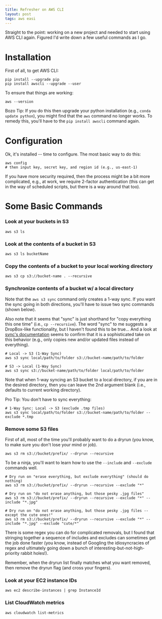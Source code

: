 ```yaml
---
title: Refresher on AWS CLI 
layout: post
tags: aws easi
---
```


Straight to the point: working on a new project and needed to start using AWS CLI again.  Figured
I'd write down a few useful commands as I go.


# Installation
First of all, to get AWS CLI:
```
pip install --upgrade pip
pip install awscli --upgrade --user
```

To ensure that things are working:
```
aws --version
```

Bozo Tip:  If you do this then upgrade your python installation (e.g., `conda update python`), you might 
find that the `aws` command no longer works. To remedy this, you'll have to the `pip install awscli` command
again.

# Configuration
Ok, it's installed -- time to configure. The most basic way to do this:
```
aws config
# then input key, secret key, and region id (e.g., us-east-1)
```

If you have more security required, then the process might be a bit more complicated, e.g., at work,
we require 2-factor authentication (this can get in the way of scheduled scripts, but there is a way
around that too).

# Some Basic Commands

### Look at your buckets in S3
```
aws s3 ls
```

### Look at the contents of a bucket in S3
```
aws s3 ls bucketName
```

### Copy the contents of a bucket to your local working directory
```
aws s3 cp s3://bucket-name . --recursive
```

### Synchronize contents of a bucket w/ a local directory
Note that the `aws s3 sync` command only creates a 1-way sync.  If you want the sync going
in both directions, you'll have to issue two sync commands (shown below).

Also note that it seems that "sync" is just shorthand for "copy everything this one time" (i.e.,
`cp --recursive`).  The word "sync" to me suggests a DropBox-like functionality, but I haven't 
found this to be true... And a look at [sync's documentation](https://docs.aws.amazon.com/cli/latest/reference/s3/sync.html)
seems to confirm that it is a sophisticated take on this behavior (e.g., only copies new and/or updated
files instead of everything).

```
# Local -> S3 (1-Way Sync)
aws s3 sync local/path/to/folder s3://bucket-name/path/to/folder

# S3 -> Local (1-Way Sync)
aws s3 sync s3://bucket-name/path/to/folder local/path/to/folder 
```

Note that when 1-way syncing an S3 bucket to a local directory, if you are
in the desired directory, then you can leave the 2nd argument blank (i.e., defaults to current
working directory).

Pro Tip: You don't have to sync everything:
```
# 1-Way Sync: Local -> S3 (exclude .tmp files)
aws s3 sync local/path/to/folder s3://bucket-name/path/to/folder --exclude *.tmp

```

### Remove some S3 files

First of all, most of the time you'll probably want to do a dryrun (you know, to make sure you 
don't lose your mind or job).
```
aws s3 rm s3://bucket/prefix/ --dryrun --recursive 
```

To be a ninja, you'll want to learn how to use the `--include` and `--exclude` commands well.
```
# Dry run on "erase everything, but exclude everything" (should do nothing)
aws s3 rm s3://bucket/prefix/ --dryrun --recursive --exclude "*" 

# Dry run on "do not erase anything, but those pesky .jpg files"
aws s3 rm s3://bucket/prefix/ --dryrun --recursive --exclude "*" --include "*.jpg"

# Dry run on "do not erase anything, but those pesky .jpg files -- except the cute ones!"
aws s3 rm s3://bucket/prefix/ --dryrun --recursive --exclude "*" --include "*.jpg" --exclude "cute/*"
```

There is some regex you can do for complicated removals, but I found that stringing together a sequence
of includes and excludes can sometimes get the job done faster (you know, instead of Googling the 
idiosyncracies of regex and ultimately going down a bunch of interesting-but-not-high-priority 
rabbit holes!).

Remember, when the dryrun list finally matches what you want removed, then remove the dryrun flag
(and cross your fingers).


### Look at your EC2 instance IDs
```
aws ec2 describe-instances | grep InstanceId
```

### List CloudWatch metrics
```
aws cloudwatch list-metrics
```
